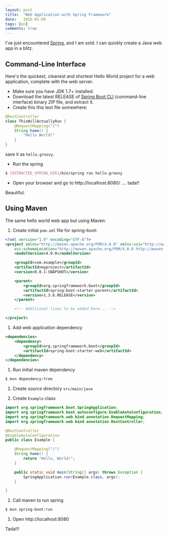 ```yaml
---
layout: post
title:  "Web Application with Spring Framework"
date:   2016-01-09
tags: [en]
comments: true
---
```


I've just encountered [Spring], and I am sold. I can quickly create a Java web app in a blitz.

## Command-Line Interface

Here's the quickest, cleanest and shortest Hello World project for a web application, complete with the web server.

* Make sure you have JDK 1.7+ installed.
* Download the latest RELEASE of [Spring Boot CLI] (command-line interface) binary ZIP file, and extract it.
* Create this this text file somewhere:
```java
@RestController
class ThisWillActuallyRun {
    @RequestMapping("/")
    String home() {
        "Hello World!"
    }
}
```
  save it as `hello.groovy`.
* Run the spring
```bash
$ [EXTRACTED_SPRING_DIR]/bin/spring run hello.groovy
```
* Open your browser and go to http://localhost:8080/ .... tada!!

Beautiful.

## Using Maven

The same hello world web app but using Maven:

1. Create initial `pom.xml` file for spring-boot:

```xml
<?xml version="1.0" encoding="UTF-8"?>
<project xmlns="http://maven.apache.org/POM/4.0.0" xmlns:xsi="http://www.w3.org/2001/XMLSchema-instance"
    xsi:schemaLocation="http://maven.apache.org/POM/4.0.0 http://maven.apache.org/xsd/maven-4.0.0.xsd">
    <modelVersion>4.0.0</modelVersion>

    <groupId>com.example</groupId>
    <artifactId>myproject</artifactId>
    <version>0.0.1-SNAPSHOT</version>

    <parent>
        <groupId>org.springframework.boot</groupId>
        <artifactId>spring-boot-starter-parent</artifactId>
        <version>1.3.6.RELEASE</version>
    </parent>

    <!-- Additional lines to be added here... -->

</project>
```

1. Add web application dependency

```xml
<dependencies>
    <dependency>
        <groupId>org.springframework.boot</groupId>
        <artifactId>spring-boot-starter-web</artifactId>
    </dependency>
</dependencies>
```

1. Run initial maven dependency

```bash
$ mvn dependency:tree
```

1. Create source directory `src/main/java`

1. Create `Example` class

```java
import org.springframework.boot.SpringApplication;
import org.springframework.boot.autoconfigure.EnableAutoConfiguration;
import org.springframework.web.bind.annotation.RequestMapping;
import org.springframework.web.bind.annotation.RestController;

@RestController
@EnableAutoConfiguration
public class Example {

	@RequestMapping("/")
	String home() {
		return "Hello, World!";
	}

	public static void main(String[] args) throws Exception {
		SpringApplication.run(Example.class, args);
	}

}
```

1. Call maven to run spring

```bash
$ mvn spring-boot:run
```

1. Open http://localhost:8080

Tada!!!

<!-- URLs -->
[Spring]: (http://spring.io/)
[Spring Boot CLI]: http://repo.spring.io/release/org/springframework/boot/spring-boot-cli/
